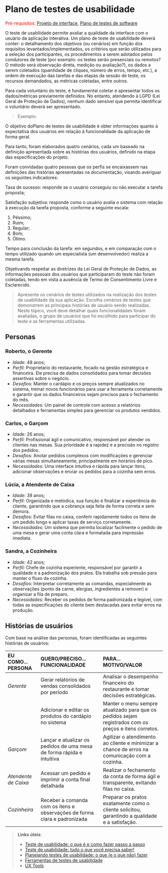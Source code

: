 # Plano de testes de usabilidade

<span style="color:red">Pré-requisitos: <a href="04-Projeto-interface.md"> Projeto de interface</a></span>, <a href="07-Plano-testes-software.md"> Plano de testes de software</a>

O teste de usabilidade permite avaliar a qualidade da interface com o usuário da aplicação interativa. Um plano de teste de usabilidade deverá conter: o detalhamento dos objetivos (ou cenários) em função dos requisitos levantados/implementados, os critérios que serão utilizados para a seleção dos participantes, os procedimentos a serem adotados pelos condutores de teste (por exemplo: os testes serão presenciais ou remotos? O método será observação direta, medição ou avaliação?), os dados a serem coletados (quantidade de cliques, número de erros, tempo, etc.), a ordem de execução das tarefas e das etapas da sessão de teste, os recursos demandados, as métricas coletadas, entre outros.

Para cada voluntário do teste, é fundamental coletar e apresentar todos os dados/métricas previamente definidos. No entanto, atendendo à LGPD (Lei Geral de Proteção de Dados), nenhum dado sensível que permita identificar o voluntário deverá ser apresentado.

> Exemplo:

O objetivo doPlano de testes de usabilidade é obter informações quanto à expectativa dos usuários em relação à funcionalidade da aplicação de forma geral.

Para tanto, foram elaborados quatro cenários, cada um baseado na definição apresentada sobre as histórias dos usuários, definido na etapa das especificações do projeto.

Foram convidadas quatro pessoas que os perfis se encaixassem nas definições das histórias apresentadas na documentação, visando averiguar os seguintes indicadores:

Taxa de sucesso: responde se o usuário conseguiu ou não executar a tarefa proposta;

Satisfação subjetiva: responde como o usuário avalia o sistema com relação à execução da tarefa proposta, conforme a seguinte escala:

1. Péssimo; 
2. Ruim; 
3. Regular; 
4. Bom; 
5. Ótimo.

Tempo para conclusão da tarefa: em segundos, e em comparação com o tempo utilizado quando um especialista (um desenvolvedor) realiza a mesma tarefa.

Objetivando respeitar as diretrizes da Lei Geral de Proteção de Dados, as informações pessoais dos usuários que participaram do teste não foram coletadas, tendo em vista a ausência de Termo de Consentimento Livre e Esclarecido.

> Apresente os cenários de testes utilizados na realização dos testes de usabilidade da sua aplicação. Escolha cenários de testes que demonstrem as principais histórias de usuário sendo realizadas. Neste tópico, você deve detalhar quais funcionalidades foram avaliadas, o grupo de usuários que foi escolhido para participar do teste e as ferramentas utilizadas.

## Personas

### Roberto, o Gerente
- *Idade:* 48 anos;
- *Perfil:* Proprietário do restaurante, focado na gestão estratégica e financeira. Ele precisa de dados consolidados para tomar decisões assertivas sobre o negócio.
- *Desafios:* Manter o cardápio e os preços sempre atualizados no sistema, treinar novos funcionários para usar a ferramenta corretamente e garantir que os dados financeiros sejam precisos para o fechamento do mês.
- *Necessidades:* Um painel de controle com acesso a relatórios detalhados e ferramentas simples para gerenciar os produtos vendidos.

### Carlos, o Garçom
- *Idade:* 26 anos;
- *Perfil:* Profissional ágil e comunicativo, responsável por atender os clientes nas mesas. Sua prioridade é a rapidez e a precisão no registro dos pedidos.
- *Desafios:* Anotar pedidos complexos com modificações e gerenciar várias mesas simultaneamente, principalmente em horários de pico.
- *Necessidades:* Uma interface intuitiva e rápida para lançar itens, adicionar observações e enviar os pedidos para a cozinha sem erros.

### Lúcia, a Atendente de Caixa
- *Idade:* 38 anos;
- *Perfil:* Organizada e metódica, sua função é finalizar a experiência do cliente, garantindo que a cobrança seja feita de forma correta e sem demora.
- *Desafios:* Evitar filas no caixa, conferir rapidamente todos os itens de um pedido longo e aplicar taxas de serviço corretamente.
- *Necessidades:* Um sistema que permita localizar facilmente o pedido de uma mesa e gerar uma conta clara e formatada para impressão imediata.

### Sandra, a Cozinheira
- *Idade:* 42 anos;
- *Perfil:* Chefe de cozinha experiente, responsável por garantir a qualidade e a padronização dos pratos. Ela trabalha sob pressão para manter o fluxo da cozinha.
- *Desafios:* Interpretar corretamente as comandas, especialmente as observações (ponto da carne, alergias, ingredientes a remover) e organizar a fila de preparo.
- *Necessidades:* Receber os pedidos de forma padronizada e legível, com todas as especificações do cliente bem destacadas para evitar erros na produção.

## Histórias de usuários

Com base na análise das personas, foram identificadas as seguintes histórias de usuários:

| EU COMO... PERSONA | QUERO/PRECISO... FUNCIONALIDADE | PARA... MOTIVO/VALOR |
| :--- | :--- | :--- |
| *Gerente* | Gerar relatórios de vendas consolidados por período | Analisar o desempenho financeiro do restaurante e tomar decisões estratégicas. |
| | Adicionar e editar os produtos do cardápio no sistema | Manter o menu sempre atualizado para que os pedidos sejam registrados com os preços e itens corretos. |
| *Garçom* | Lançar e atualizar os pedidos de uma mesa de forma rápida e intuitiva | Agilizar o atendimento ao cliente e minimizar a chance de erros na comunicação com a cozinha. |
| *Atendente de Caixa* | Acessar um pedido e imprimir a conta final detalhada | Realizar o fechamento da conta de forma ágil e transparente, evitando filas no caixa. |
| *Cozinheira* | Receber a comanda com os itens e observações de forma clara e padronizada | Preparar os pratos exatamente como o cliente solicitou, garantindo a qualidade e a satisfação. |

> **Links úteis**:
> - [Teste de usabilidade: o que é e como fazer passo a passo](https://neilpatel.com/br/blog/teste-de-usabilidade/)
> - [Teste de usabilidade: tudo o que você precisa saber!](https://medium.com/aela/teste-de-usabilidade-o-que-voc%C3%AA-precisa-saber-39a36343d9a6/)
> - [Planejando testes de usabilidade: o que (e o que não) fazer](https://imasters.com.br/design-ux/planejando-testes-de-usabilidade-o-que-e-o-que-nao-fazer/)
> - [Ferramentas de testes de usabilidade](https://www.usability.gov/how-to-and-tools/resources/templates.html)
> - [UX Tools](https://uxdesign.cc/ux-user-research-and-user-testing-tools-2d339d379dc7)

